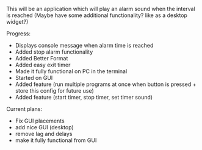 This will be an application which will play an alarm sound when the interval is reached
(Maybe have some additional functionality? like as a desktop widget?)

Progress:
- Displays console message when alarm time is reached
- Added stop alarm functionality
- Added Better Format 
- Added easy exit timer
- Made it fully functional on PC in the terminal
- Started on GUI
- Added feature (run multiple programs at once when button is pressed + store this config for future use)
- Added feature (start timer, stop timer, set timer sound)

Current plans:
- Fix GUI placements
- add nice GUI (desktop)
- remove lag and delays
- make it fully functional from GUI
